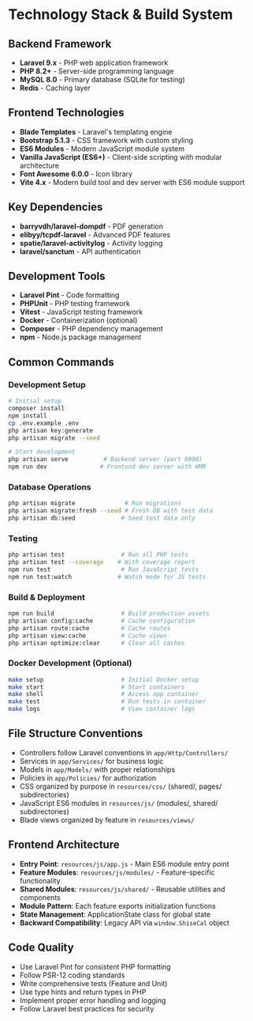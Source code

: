 # Technology Stack & Build System

## Backend Framework
- **Laravel 9.x** - PHP web application framework
- **PHP 8.2+** - Server-side programming language
- **MySQL 8.0** - Primary database (SQLite for testing)
- **Redis** - Caching layer

## Frontend Technologies
- **Blade Templates** - Laravel's templating engine
- **Bootstrap 5.1.3** - CSS framework with custom styling
- **ES6 Modules** - Modern JavaScript module system
- **Vanilla JavaScript (ES6+)** - Client-side scripting with modular architecture
- **Font Awesome 6.0.0** - Icon library
- **Vite 4.x** - Modern build tool and dev server with ES6 module support

## Key Dependencies
- **barryvdh/laravel-dompdf** - PDF generation
- **elibyy/tcpdf-laravel** - Advanced PDF features
- **spatie/laravel-activitylog** - Activity logging
- **laravel/sanctum** - API authentication

## Development Tools
- **Laravel Pint** - Code formatting
- **PHPUnit** - PHP testing framework
- **Vitest** - JavaScript testing framework
- **Docker** - Containerization (optional)
- **Composer** - PHP dependency management
- **npm** - Node.js package management

## Common Commands

### Development Setup
```bash
# Initial setup
composer install
npm install
cp .env.example .env
php artisan key:generate
php artisan migrate --seed

# Start development
php artisan serve          # Backend server (port 8000)
npm run dev               # Frontend dev server with HMR
```

### Database Operations
```bash
php artisan migrate              # Run migrations
php artisan migrate:fresh --seed # Fresh DB with test data
php artisan db:seed             # Seed test data only
```

### Testing
```bash
php artisan test                # Run all PHP tests
php artisan test --coverage    # With coverage report
npm run test                    # Run JavaScript tests
npm run test:watch             # Watch mode for JS tests
```

### Build & Deployment
```bash
npm run build                   # Build production assets
php artisan config:cache        # Cache configuration
php artisan route:cache         # Cache routes
php artisan view:cache          # Cache views
php artisan optimize:clear      # Clear all caches
```

### Docker Development (Optional)
```bash
make setup                      # Initial Docker setup
make start                      # Start containers
make shell                      # Access app container
make test                       # Run tests in container
make logs                       # View container logs
```

## File Structure Conventions
- Controllers follow Laravel conventions in `app/Http/Controllers/`
- Services in `app/Services/` for business logic
- Models in `app/Models/` with proper relationships
- Policies in `app/Policies/` for authorization
- CSS organized by purpose in `resources/css/` (shared/, pages/ subdirectories)
- JavaScript ES6 modules in `resources/js/` (modules/, shared/ subdirectories)
- Blade views organized by feature in `resources/views/`

## Frontend Architecture
- **Entry Point**: `resources/js/app.js` - Main ES6 module entry point
- **Feature Modules**: `resources/js/modules/` - Feature-specific functionality
- **Shared Modules**: `resources/js/shared/` - Reusable utilities and components
- **Module Pattern**: Each feature exports initialization functions
- **State Management**: ApplicationState class for global state
- **Backward Compatibility**: Legacy API via `window.ShiseCal` object

## Code Quality
- Use Laravel Pint for consistent PHP formatting
- Follow PSR-12 coding standards
- Write comprehensive tests (Feature and Unit)
- Use type hints and return types in PHP
- Implement proper error handling and logging
- Follow Laravel best practices for security